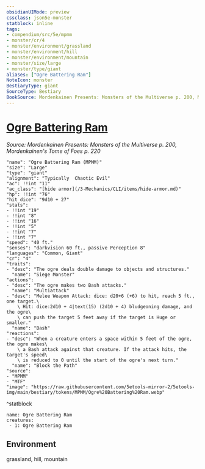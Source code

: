 ```yaml
---
obsidianUIMode: preview
cssclass: json5e-monster
statblock: inline
tags:
- compendium/src/5e/mpmm
- monster/cr/4
- monster/environment/grassland
- monster/environment/hill
- monster/environment/mountain
- monster/size/large
- monster/type/giant
aliases: ["Ogre Battering Ram"]
NoteIcon: monster
BestiaryType: giant
SourceType: Bestiary
BookSource: Mordenkainen Presents: Monsters of the Multiverse p. 200, Mordenkainen's Tome of Foes p. 220
---
```

# [Ogre Battering Ram](3-Mechanics\CLI\bestiary\giant/ogre-battering-ram-mpmm.md)
*Source: Mordenkainen Presents: Monsters of the Multiverse p. 200, Mordenkainen's Tome of Foes p. 220*  

```statblock
"name": "Ogre Battering Ram (MPMM)"
"size": "Large"
"type": "giant"
"alignment": "Typically  Chaotic Evil"
"ac": !!int "11"
"ac_class": "[hide armor](/3-Mechanics/CLI/items/hide-armor.md)"
"hp": !!int "76"
"hit_dice": "9d10 + 27"
"stats":
- !!int "19"
- !!int "8"
- !!int "16"
- !!int "5"
- !!int "7"
- !!int "7"
"speed": "40 ft."
"senses": "darkvision 60 ft., passive Perception 8"
"languages": "Common, Giant"
"cr": "4"
"traits":
- "desc": "The ogre deals double damage to objects and structures."
  "name": "Siege Monster"
"actions":
- "desc": "The ogre makes two Bash attacks."
  "name": "Multiattack"
- "desc": "Melee Weapon Attack: dice: d20+6 (+6) to hit, reach 5 ft., one target.\
    \ Hit: dice:2d10 + 4|text(15) (2d10 + 4) bludgeoning damage, and the ogre\
    \ can push the target 5 feet away if the target is Huge or smaller."
  "name": "Bash"
"reactions":
- "desc": "When a creature enters a space within 5 feet of the ogre, the ogre makes\
    \ a Bash attack against that creature. If the attack hits, the target's speed\
    \ is reduced to 0 until the start of the ogre's next turn."
  "name": "Block the Path"
"source":
- "MPMM"
- "MTF"
"image": "https://raw.githubusercontent.com/5etools-mirror-2/5etools-img/main/bestiary/tokens/MPMM/Ogre%20Battering%20Ram.webp"
```
^statblock

```encounter-table
name: Ogre Battering Ram
creatures:
 - 1: Ogre Battering Ram
```

## Environment

grassland, hill, mountain